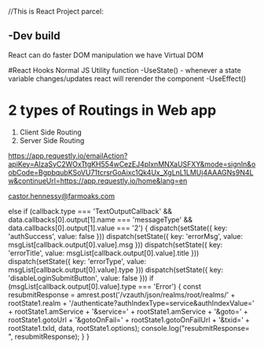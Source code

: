 //This is React Project
parcel:

-Dev build
-



React can do faster DOM manipulation
we have Virtual DOM

#React Hooks
Normal JS Utility function
-UseState() - whenever a state variable changes/updates react will rerender the component
-UseEffect()


# 2 types of Routings in Web app
1. Client Side Routing
2. Server Side Routing 


https://app.requestly.io/emailAction?apiKey=AIzaSyC2WOxTtgKH554wCezEJ4plxnMNXaUSFXY&mode=signIn&oobCode=BgpbqubKSoVU71tcrsrGoAixc1Qk4Ux_XgLnL1LMUj4AAAGNs9N4Lw&continueUrl=https://app.requestly.io/home&lang=en


castor.hennessy@farmoaks.com



else if (callback.type === 'TextOutputCallback' && data.callbacks[0].output[1].name === 'messageType' && data.callbacks[0].output[1].value === '2') {
        dispatch(setState({ key: 'authSuccess', value: false }))
        dispatch(setState({ key: 'errorMsg', value: msgList[callback.output[0].value].msg }))
        dispatch(setState({ key: 'errorTitle', value: msgList[callback.output[0].value].title }))
        dispatch(setState({ key: 'errorType', value: msgList[callback.output[0].value].type }))
        dispatch(setState({ key: 'disableLoginSubmitButton', value: false }))
        if (msgList[callback.output[0].value].type === 'Error') {
        const resubmitResponse = amrest.post('/vzauth/json/realms/root/realms/' + rootState1.realm + '/authenticate?authIndexType=service&authIndexValue=' + rootState1.amService + '&service=' + rootState1.amService + '&goto=' + rootState1.gotoUrl + '&gotoOnFail=' + rootState1.gotoOnFailUrl + '&txid=' + rootState1.txId, data, rootState1.options);
        console.log("resubmitResponse= ", resubmitResponse);
        }
      }
